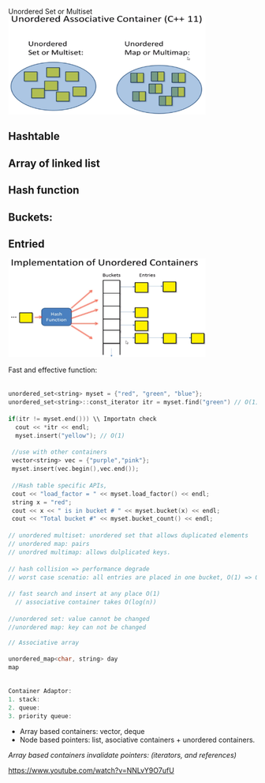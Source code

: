 Unordered 
Set or Multiset
<img src="unordered_associate_containers.PNG" alt="unordered containers"
	title="unordered associative containers" width="400" height="200" />	

## Hashtable
## Array of linked list
## Hash function
## Buckets:
## Entried
<img src="unordered_associate_containers_hash.PNG" alt="unordered containers"
	title="unordered associative containers" width="400" height="200" />	

Fast and effective function: 
```cpp

unordered_set<string> myset = {"red", "green", "blue"};
unordered_set<string>::const_iterator itr = myset.find("green") // O(1)

if(itr != myset.end())) \\ Importatn check
  cout << *itr << endl;
  myset.insert("yellow"); // O(1)
  
 //use with other containers
 vector<string> vec = {"purple","pink"};
 myset.insert(vec.begin(),vec.end());
 
 //Hash table specific APIs,
 cout << "load_factor = " << myset.load_factor() << endl;
 string x = "red";
 cout << x << " is in bucket # " << myset.bucket(x) << endl;
 cout << "Total bucket #" << myset.bucket_count() << endl;
 
// unordered multiset: unordered set that allows duplicated elements
// unordered map: pairs
// unordred multimap: allows dulplicated keys.

// hash collision => performance degrade
// worst case scenatio: all entries are placed in one bucket, O(1) => O(n)

// fast search and insert at any place O(1)
  // associative container takes O(log(n))

//unordered set: value cannot be changed
//unordered map: key can not be changed
```

```cpp
// Associative array

unordered_map<char, string> day
map 
```

```cpp

Container Adaptor:
1. stack:
2. queue:
3. priority queue:
```
* Array based containers: vector, deque
* Node based pointers: list, asociative containers + unordered containers.

_Array based containers invalidate pointers: (iterators, and references)_

https://www.youtube.com/watch?v=NNLvY9O7ufU
